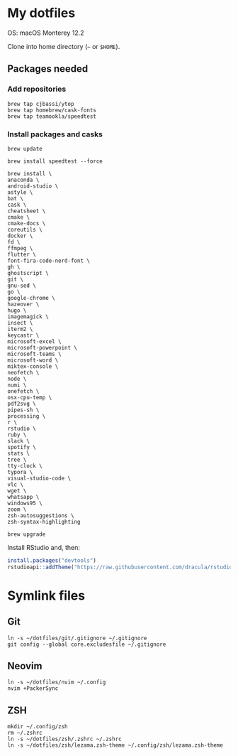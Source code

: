 # My dotfiles

OS: macOS Monterey 12.2

Clone into home directory (`~` or `$HOME`).

## Packages needed

### Add repositories

```shell
brew tap cjbassi/ytop
brew tap homebrew/cask-fonts
brew tap teamookla/speedtest
```

### Install packages and casks

```shell
brew update

brew install speedtest --force

brew install \
anaconda \
android-studio \
astyle \
bat \
cask \
cheatsheet \
cmake \
cmake-docs \
coreutils \
docker \
fd \
ffmpeg \
flutter \
font-fira-code-nerd-font \
gh \
ghostscript \
git \
gnu-sed \
go \
google-chrome \
hazeover \
hugo \
imagemagick \
insect \
iterm2 \
keycastr \
microsoft-excel \
microsoft-powerpoint \
microsoft-teams \
microsoft-word \
miktex-console \
neofetch \
node \
numi \
onefetch \
osx-cpu-temp \
pdf2svg \
pipes-sh \
processing \
r \
rstudio \
ruby \
slack \
spotify \
stats \
tree \
tty-clock \
typora \
visual-studio-code \
vlc \
wget \
whatsapp \
windows95 \
zoom \
zsh-autosuggestions \
zsh-syntax-highlighting

brew upgrade
```


Install RStudio and, then:

```R
install.packages("devtools")
rstudioapi::addTheme("https://raw.githubusercontent.com/dracula/rstudio/master/dracula.rstheme", apply = TRUE, force = TRUE)
```

# Symlink files

## Git

```shell
ln -s ~/dotfiles/git/.gitignore ~/.gitignore
git config --global core.excludesfile ~/.gitignore
```

## Neovim

```shell
ln -s ~/dotfiles/nvim ~/.config
nvim +PackerSync

```

## ZSH

```shell
mkdir ~/.config/zsh
rm ~/.zshrc
ln -s ~/dotfiles/zsh/.zshrc ~/.zshrc
ln -s ~/dotfiles/zsh/lezama.zsh-theme ~/.config/zsh/lezama.zsh-theme
```
